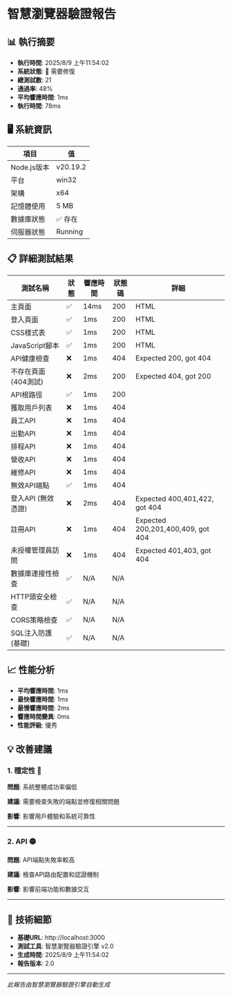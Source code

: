 # 智慧瀏覽器驗證報告

## 📊 執行摘要

- **執行時間**: 2025/8/9 上午11:54:02
- **系統狀態**: 🔴 需要修復
- **總測試數**: 21
- **通過率**: 48%
- **平均響應時間**: 1ms
- **執行時間**: 78ms

## 🖥️ 系統資訊

| 項目 | 值 |
|------|-----|
| Node.js版本 | v20.19.2 |
| 平台 | win32 |
| 架構 | x64 |
| 記憶體使用 | 5 MB |
| 數據庫狀態 | ✅ 存在 |
| 伺服器狀態 | Running |

## 📋 詳細測試結果

| 測試名稱 | 狀態 | 響應時間 | 狀態碼 | 詳細 |
|----------|------|----------|--------|------|
| 主頁面 | ✅ | 14ms | 200 | HTML |
| 登入頁面 | ✅ | 1ms | 200 | HTML |
| CSS樣式表 | ✅ | 1ms | 200 | HTML |
| JavaScript腳本 | ✅ | 1ms | 200 | HTML |
| API健康檢查 | ❌ | 1ms | 404 | Expected 200, got 404 |
| 不存在頁面 (404測試) | ❌ | 2ms | 200 | Expected 404, got 200 |
| API根路徑 | ✅ | 1ms | 200 |  |
| 獲取用戶列表 | ❌ | 1ms | 404 |  |
| 員工API | ❌ | 1ms | 404 |  |
| 出勤API | ❌ | 1ms | 404 |  |
| 排程API | ❌ | 1ms | 404 |  |
| 營收API | ❌ | 1ms | 404 |  |
| 維修API | ❌ | 1ms | 404 |  |
| 無效API端點 | ✅ | 1ms | 404 |  |
| 登入API (無效憑證) | ❌ | 2ms | 404 | Expected 400,401,422, got 404 |
| 註冊API | ❌ | 1ms | 404 | Expected 200,201,400,409, got 404 |
| 未授權管理員訪問 | ❌ | 1ms | 404 | Expected 401,403, got 404 |
| 數據庫連接性檢查 | ✅ | N/A | N/A |  |
| HTTP頭安全檢查 | ✅ | N/A | N/A |  |
| CORS策略檢查 | ✅ | N/A | N/A |  |
| SQL注入防護 (基礎) | ✅ | N/A | N/A |  |

## 📈 性能分析

- **平均響應時間**: 1ms
- **最快響應時間**: 1ms
- **最慢響應時間**: 2ms
- **響應時間變異**: 0ms
- **性能評級**: 優秀

## 💡 改善建議

### 1. 穩定性 🔴

**問題**: 系統整體成功率偏低

**建議**: 需要檢查失敗的端點並修復相關問題

**影響**: 影響用戶體驗和系統可靠性

---

### 2. API 🟡

**問題**: API端點失敗率較高

**建議**: 檢查API路由配置和認證機制

**影響**: 影響前端功能和數據交互

---

## 🔧 技術細節

- **基礎URL**: http://localhost:3000
- **測試工具**: 智慧瀏覽器驗證引擎 v2.0
- **生成時間**: 2025/8/9 上午11:54:02
- **報告版本**: 2.0

---

*此報告由智慧瀏覽器驗證引擎自動生成*
